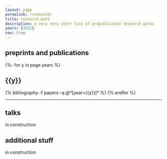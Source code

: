 ```yaml
---
layout: page
permalink: /research/
title: research work
description: a very very short list of prepublicated research works 
years: [2021]
nav: true
---
```


## preprints and publications

<!-- _pages/publications.md -->
<div class="publications">

{%- for y in page.years %}
  <h2 class="year">{{y}}</h2>
  {% bibliography -f papers -q @*[year={{y}}]* %}
{% endfor %}

</div>

---

## talks 
in construction

## additional stuff
in construction
